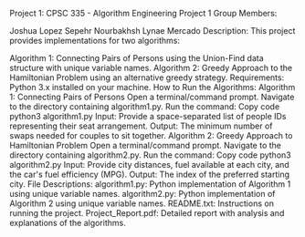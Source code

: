 Project 1: CPSC 335 - Algorithm Engineering Project 1
Group Members:

Joshua Lopez
Sepehr Nourbakhsh
Lynae Mercado
Description:
This project provides implementations for two algorithms:

Algorithm 1: Connecting Pairs of Persons using the Union-Find data structure with unique variable names.
Algorithm 2: Greedy Approach to the Hamiltonian Problem using an alternative greedy strategy.
Requirements:
Python 3.x installed on your machine.
How to Run the Algorithms:
Algorithm 1: Connecting Pairs of Persons
Open a terminal/command prompt.
Navigate to the directory containing algorithm1.py.
Run the command:
Copy code
python3 algorithm1.py
Input: Provide a space-separated list of people IDs representing their seat arrangement.
Output: The minimum number of swaps needed for couples to sit together.
Algorithm 2: Greedy Approach to Hamiltonian Problem
Open a terminal/command prompt.
Navigate to the directory containing algorithm2.py.
Run the command:
Copy code
python3 algorithm2.py
Input: Provide city distances, fuel available at each city, and the car's fuel efficiency (MPG).
Output: The index of the preferred starting city.
File Descriptions:
algorithm1.py: Python implementation of Algorithm 1 using unique variable names.
algorithm2.py: Python implementation of Algorithm 2 using unique variable names.
README.txt: Instructions on running the project.
Project_Report.pdf: Detailed report with analysis and explanations of the algorithms.
